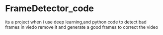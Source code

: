 # FrameDetector_code
its a project when i use deep learning,and python code to detect bad frames in viedo remove it and generate a good frames to correct the video

